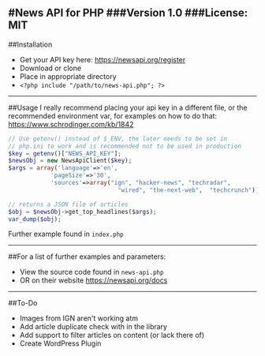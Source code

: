 #News API for PHP
###Version 1.0
###License: MIT
---

##Installation
- Get your API key here: https://newsapi.org/register
- Download or clone 
- Place in appropriate directory
- `<?php include "/path/to/news-api.php"; ?>`
---

##Usage
I really recommend placing your api key in a different file, or the recommended environment var, for examples on how to do that: https://www.schrodinger.com/kb/1842
```php
// Use getenv() instead of $_ENV, the later needs to be set in
// php.ini to work and is recommended not to be used in production
$key = getenv()["NEWS_API_KEY"];
$newsObj = new NewsApiClient($key);
$args = array('language'=>'en',
	        'pageSize'=>'30',
            'sources'=>array("ign", "hacker-news", "techradar",
                               "wired", "the-next-web",  "techcrunch"));

// returns a JSON file of articles
$obj = $newsObj->get_top_headlines($args);
var_dump($obj);
```
Further example found in `index.php`

---

##For a list of further examples and parameters:
- View the source code found in `news-api.php`
- OR on their website https://newsapi.org/docs
---
##To-Do
- Images from IGN aren't working atm
- Add article duplicate check with in the library
- Add support to filter articles on content (or lack there of)
- Create WordPress Plugin